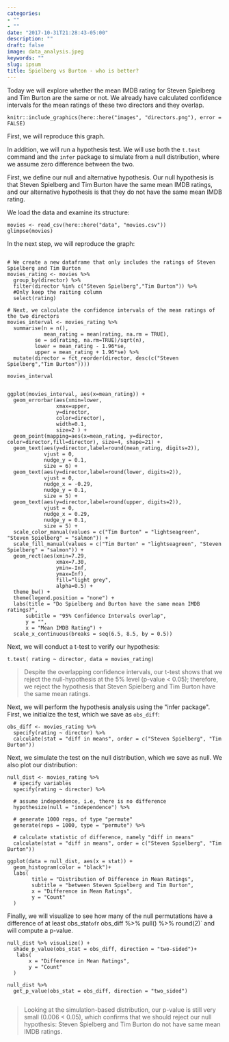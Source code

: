 ```yaml
---
categories:
- ""
- ""
date: "2017-10-31T21:28:43-05:00"
description: ""
draft: false
image: data_analysis.jpeg
keywords: ""
slug: ipsum
title: Spielberg vs Burton - who is better?
---
```


Today we will explore whether the mean IMDB rating for Steven Spielberg and Tim Burton are the same or not. We already have calculated confidence intervals for the mean ratings of these two directors and they overlap.


```{r directors, echo=FALSE, out.width="100%"}
knitr::include_graphics(here::here("images", "directors.png"), error = FALSE)
```

First, we will reproduce this graph.

In addition, we will run a hypothesis test. We will use both the `t.test` command and the `infer` package to simulate from a null distribution, where we assume zero difference between the two.

First, we define our null and alternative hypothesis. Our null hypothesis is that Steven Spielberg and Tim Burton have the same mean IMDB ratings, and our alternative hypothesis is that they do not have the same mean IMDB rating. 

We load the data and examine its structure:

```{r load-movies-data}
movies <- read_csv(here::here("data", "movies.csv"))
glimpse(movies)
```

In the next step, we will reproduce the graph:

```{r}

# We create a new dataframe that only includes the ratings of Steven Spielberg and Tim Burton
movies_rating <- movies %>% 
  group_by(director) %>%
  filter(director %in% c("Steven Spielberg","Tim Burton")) %>% 
  #Only keep the raiting column
  select(rating)

# Next, we calculate the confidence intervals of the mean ratings of the two directors  
movies_interval <- movies_rating %>% 
  summarise(n = n(),
            mean_rating = mean(rating, na.rm = TRUE),
         se = sd(rating, na.rm=TRUE)/sqrt(n),
         lower = mean_rating - 1.96*se,
         upper = mean_rating + 1.96*se) %>% 
  mutate(director = fct_reorder(director, desc(c("Steven Spielberg","Tim Burton")))) 
       
movies_interval
```

```{r, fig.height=10, fig.width= 15}

ggplot(movies_interval, aes(x=mean_rating)) +
  geom_errorbar(aes(xmin=lower,
                xmax=upper,
                y=director, 
                color=director), 
                width=0.1, 
                size=2 ) +
  geom_point(mapping=aes(x=mean_rating, y=director, color=director,fill=director), size=4, shape=21) +
  geom_text(aes(y=director,label=round(mean_rating, digits=2)),
            vjust = 0, 
            nudge_y = 0.1,
            size = 6) +
  geom_text(aes(y=director,label=round(lower, digits=2)),
            vjust = 0, 
            nudge_x = -0.29,
            nudge_y = 0.1,
            size = 5) +
  geom_text(aes(y=director,label=round(upper, digits=2)),
            vjust = 0, 
            nudge_x = 0.29,
            nudge_y = 0.1,
            size = 5) +
  scale_color_manual(values = c("Tim Burton" = "lightseagreen", "Steven Spielberg" = "salmon")) +
  scale_fill_manual(values = c("Tim Burton" = "lightseagreen", "Steven Spielberg" = "salmon")) +
  geom_rect(aes(xmin=7.29,
                xmax=7.30,
                ymin=-Inf,
                ymax=Inf),
                fill="light grey",
                alpha=0.5) +
  theme_bw() +
  theme(legend.position = "none") +
  labs(title = "Do Spielberg and Burton have the same mean IMDB ratings?",
      subtitle = "95% Confidence Intervals overlap",
      y = "",
      x = "Mean IMDB Rating") +
  scale_x_continuous(breaks = seq(6.5, 8.5, by = 0.5))
```
Next, we will conduct a t-test to verify our hypothesis:

```{r}
t.test( rating ~ director, data = movies_rating)

```
> Despite the overlapping confidence intervals, our t-test shows that we reject the null-hypothesis at the 5% level (p-value < 0.05); therefore, we reject the hypothesis that Steven Spielberg and Tim Burton have the same mean ratings.


Next, we will perform the hypothesis analysis using the "infer package". First, we  initialize the test, which we save as `obs_diff`:

```{r}
obs_diff <- movies_rating %>%
  specify(rating ~ director) %>%
  calculate(stat = "diff in means", order = c("Steven Spielberg", "Tim Burton"))
```

Next, we simulate the test on the null distribution, which we save as null. We also plot our distribution:

```{r, fig.width= 7, fig.height = 5}
null_dist <- movies_rating %>%
  # specify variables
  specify(rating ~ director) %>%
  
  # assume independence, i.e, there is no difference
  hypothesize(null = "independence") %>%
  
  # generate 1000 reps, of type "permute"
  generate(reps = 1000, type = "permute") %>%
  
  # calculate statistic of difference, namely "diff in means"
  calculate(stat = "diff in means", order = c("Steven Spielberg", "Tim Burton"))

ggplot(data = null_dist, aes(x = stat)) +
  geom_histogram(color = "black")+
  labs(
        title = "Distribution of Difference in Mean Ratings",
        subtitle = "between Steven Spielberg and Tim Burton",
        x = "Difference in Mean Ratings",
        y = "Count"
  )
```

Finally, we will visualize to see how many of the null permutations have a difference of at least obs_stat` of `r obs_diff %>% pull() %>% round(2)` and will compute a p-value.

```{r, fig.width= 7, fig.height = 5}
null_dist %>% visualize() +
  shade_p_value(obs_stat = obs_diff, direction = "two-sided")+
   labs(
       x = "Difference in Mean Ratings",
       y = "Count"
  )

null_dist %>%
  get_p_value(obs_stat = obs_diff, direction = "two_sided")
 
```

> Looking at the simulation-based distribution, our p-value is still very small (0.006 < 0.05), which confirms that we should reject our null hypothesis: Steven Spielberg and Tim Burton do not have same mean IMDB ratings.
